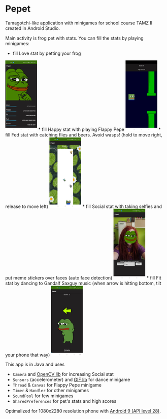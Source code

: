# Pepet
Tamagotchi-like application with minigames for school course TAMZ II created in Android Studio.

Main activity is frog pet with stats. You can fill the stats by playing minigames:
* fill Love stat by petting your frog
<img src="pics/Screenshot_2021-02-11-11-59-23-72.jpg" width="100" alt="Main screen">
* fill Happy stat with playing Flappy Pepe
<img src="pics/Screenshot_2021-02-11-11-59-44-59.jpg" width="100" alt="Floppy Pepe minigame">
* fill Fed stat with catching flies and beers. Avoid wasps! (hold to move right, release to move left)
<img src="pics/Screenshot_2021-02-11-12-00-16-80.jpg" width="100" alt="Feeding minigame">
* fill Social stat with taking selfies and put meme stickers over faces (auto face detection)
<img src="pics/Screenshot_2021-02-11-12-00-53-72.jpg" width="100" alt="Social minigame">
* fill Fit stat by dancing to Gandalf Saxguy music (when arrow is hitting bottom, tilt your phone that way)
<img src="pics/Screenshot_2021-02-11-11-59-56-21.jpg" width="100" alt="Dancing minigame">

This app is in Java and uses
* `Camera` and [OpenCV lib](https://github.com/opencv/opencv/tree/3.4.7) for increasing Social stat  
* `Sensors` (accelerometer) and [GIF lib](https://github.com/koral--/android-gif-drawable) for dance minigame   
* `Thread` & `Canvas` for Flappy Pepe minigame  
* `Timer` & `Handler` for other minigames  
* `SoundPool` for few minigames
* `SharedPreferences` for pet's stats and high scores


Optimalized for 1080x2280 resolution phone with [Android 9 (API level 28)](https://developer.android.com/about/versions/pie/android-9.0.html).
